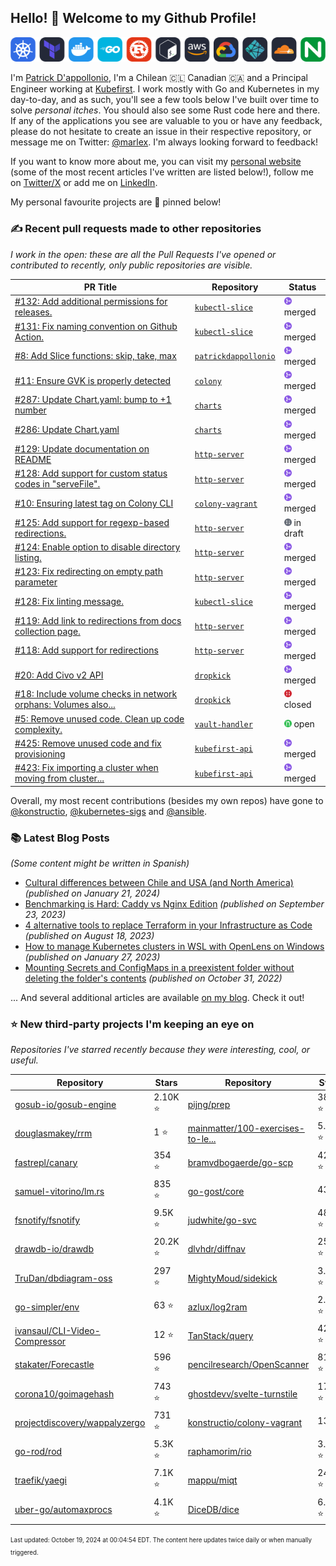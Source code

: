 <!-- DO NOT EDIT THIS FILE DIRECTLY! This file was automatically generated from the tool in this repo. -->

## Hello! 👋 Welcome to my Github Profile!

<p align="center">
  <picture>
    <source media="(prefers-color-scheme: dark)" srcset="images/icons-dark.png">
    <source media="(prefers-color-scheme: light)" srcset="images/icons-light.png">
    <img src="images/icons-dark.png" alt="technologies I use">
  </picture>
</p>

I'm [Patrick D'appollonio](https://www.patrickdap.com), I'm a Chilean 🇨🇱 Canadian 🇨🇦 and a Principal Engineer working at [Kubefirst](https://kubefirst.io). I work mostly with Go and Kubernetes in my day-to-day, and as such, you'll see a few tools below I've built over time to solve *personal itches*. You should also see some Rust code here and there. If any of the applications you see are valuable to you or have any feedback, please do not hesitate to create an issue in their respective repository, or message me on Twitter: [@marlex](https://twitter.com/marlex). I'm always looking forward to feedback!

If you want to know more about me, you can visit my [personal website](https://www.patrickdap.com) (some of the most recent articles I've written are listed below!), follow me on [Twitter/X](https://twitter.com/marlex) or add me on [LinkedIn](https://www.linkedin.com/in/patrickdappollonio/).

My personal favourite projects are 📌 pinned below!
### ✍️ Recent pull requests made to other repositories

*I work in the open: these are all the Pull Requests I've opened or contributed to recently, only public repositories are visible.*

| PR Title | Repository | Status |
| --- | --- | --- |
| [#132: Add additional permissions for releases.](https://github.com/patrickdappollonio/kubectl-slice/pull/132) | [`kubectl-slice`](https://github.com/patrickdappollonio/kubectl-slice) | <img src="images/github-merged.png" width="12px" height="12px"> merged |
| [#131: Fix naming convention on Github Action.](https://github.com/patrickdappollonio/kubectl-slice/pull/131) | [`kubectl-slice`](https://github.com/patrickdappollonio/kubectl-slice) | <img src="images/github-merged.png" width="12px" height="12px"> merged |
| [#8: Add Slice functions: skip, take, max](https://github.com/patrickdappollonio/patrickdappollonio/pull/8) | [`patrickdappollonio`](https://github.com/patrickdappollonio/patrickdappollonio) | <img src="images/github-merged.png" width="12px" height="12px"> merged |
| [#11: Ensure GVK is properly detected](https://github.com/konstructio/colony/pull/11) | [`colony`](https://github.com/konstructio/colony) | <img src="images/github-merged.png" width="12px" height="12px"> merged |
| [#287: Update Chart.yaml: bump to +1 number](https://github.com/konstructio/charts/pull/287) | [`charts`](https://github.com/konstructio/charts) | <img src="images/github-merged.png" width="12px" height="12px"> merged |
| [#286: Update Chart.yaml](https://github.com/konstructio/charts/pull/286) | [`charts`](https://github.com/konstructio/charts) | <img src="images/github-merged.png" width="12px" height="12px"> merged |
| [#129: Update documentation on README](https://github.com/patrickdappollonio/http-server/pull/129) | [`http-server`](https://github.com/patrickdappollonio/http-server) | <img src="images/github-merged.png" width="12px" height="12px"> merged |
| [#128: Add support for custom status codes in "serveFile".](https://github.com/patrickdappollonio/http-server/pull/128) | [`http-server`](https://github.com/patrickdappollonio/http-server) | <img src="images/github-merged.png" width="12px" height="12px"> merged |
| [#10: Ensuring latest tag on Colony CLI](https://github.com/konstructio/colony-vagrant/pull/10) | [`colony-vagrant`](https://github.com/konstructio/colony-vagrant) | <img src="images/github-merged.png" width="12px" height="12px"> merged |
| [#125: Add support for regexp-based redirections.](https://github.com/patrickdappollonio/http-server/pull/125) | [`http-server`](https://github.com/patrickdappollonio/http-server) | <img src="images/github-draft.png" width="12px" height="12px"> in draft |
| [#124: Enable option to disable directory listing.](https://github.com/patrickdappollonio/http-server/pull/124) | [`http-server`](https://github.com/patrickdappollonio/http-server) | <img src="images/github-merged.png" width="12px" height="12px"> merged |
| [#123: Fix redirecting on empty path parameter](https://github.com/patrickdappollonio/http-server/pull/123) | [`http-server`](https://github.com/patrickdappollonio/http-server) | <img src="images/github-merged.png" width="12px" height="12px"> merged |
| [#128: Fix linting message.](https://github.com/patrickdappollonio/kubectl-slice/pull/128) | [`kubectl-slice`](https://github.com/patrickdappollonio/kubectl-slice) | <img src="images/github-merged.png" width="12px" height="12px"> merged |
| [#119: Add link to redirections from docs collection page.](https://github.com/patrickdappollonio/http-server/pull/119) | [`http-server`](https://github.com/patrickdappollonio/http-server) | <img src="images/github-merged.png" width="12px" height="12px"> merged |
| [#118: Add support for redirections](https://github.com/patrickdappollonio/http-server/pull/118) | [`http-server`](https://github.com/patrickdappollonio/http-server) | <img src="images/github-merged.png" width="12px" height="12px"> merged |
| [#20: Add Civo v2 API](https://github.com/konstructio/dropkick/pull/20) | [`dropkick`](https://github.com/konstructio/dropkick) | <img src="images/github-merged.png" width="12px" height="12px"> merged |
| [#18: Include volume checks in network orphans: Volumes also...](https://github.com/konstructio/dropkick/pull/18) | [`dropkick`](https://github.com/konstructio/dropkick) | <img src="images/github-closed.png" width="12px" height="12px"> closed |
| [#5: Remove unused code. Clean up code complexity.](https://github.com/konstructio/vault-handler/pull/5) | [`vault-handler`](https://github.com/konstructio/vault-handler) | <img src="images/github-open.png" width="12px" height="12px"> open |
| [#425: Remove unused code and fix provisioning](https://github.com/konstructio/kubefirst-api/pull/425) | [`kubefirst-api`](https://github.com/konstructio/kubefirst-api) | <img src="images/github-merged.png" width="12px" height="12px"> merged |
| [#423: Fix importing a cluster when moving from cluster...](https://github.com/konstructio/kubefirst-api/pull/423) | [`kubefirst-api`](https://github.com/konstructio/kubefirst-api) | <img src="images/github-merged.png" width="12px" height="12px"> merged |


Overall, my most recent contributions (besides my own repos) have gone to 
[@konstructio](https://github.com/konstructio),
[@kubernetes-sigs](https://github.com/kubernetes-sigs)
and [@ansible](https://github.com/ansible).
### 📚 Latest Blog Posts

*(Some content might be written in Spanish)*


* [Cultural differences between Chile and USA (and North America)](https://www.patrickdap.com/post/cultural-differences-chile-usa/?ref=github-profile) *(published on January 21, 2024)*
* [Benchmarking is Hard: Caddy vs Nginx Edition](https://www.patrickdap.com/post/benchmarking-is-hard/?ref=github-profile) *(published on September 23, 2023)*
* [4 alternative tools to replace Terraform in your Infrastructure as Code](https://www.patrickdap.com/post/ideas-replace-terraform/?ref=github-profile) *(published on August 18, 2023)*
* [How to manage Kubernetes clusters in WSL with OpenLens on Windows](https://www.patrickdap.com/post/openlens-wsl/?ref=github-profile) *(published on January 27, 2023)*
* [Mounting Secrets and ConfigMaps in a preexistent folder without deleting the folder's contents](https://www.patrickdap.com/post/mounting-secrets-configmaps-without-deleting/?ref=github-profile) *(published on October 31, 2022)*

... And several additional articles are available [on my blog](https://www.patrickdap.com/). Check it out!

### ⭐ New third-party projects I'm keeping an eye on

*Repositories I've starred recently because they were interesting, cool, or useful.*

| Repository | Stars | Repository | Stars |
|------------|-------|------------|-------|
|[gosub-io/gosub-engine](https://github.com/gosub-io/gosub-engine) | 2.10K ⭐️|[pijng/prep](https://github.com/pijng/prep) | 387 ⭐️|
|[douglasmakey/rrm](https://github.com/douglasmakey/rrm) | 1 ⭐️|[mainmatter/100-exercises-to-le...](https://github.com/mainmatter/100-exercises-to-learn-rust) | 5.7K ⭐️|
|[fastrepl/canary](https://github.com/fastrepl/canary) | 354 ⭐️|[bramvdbogaerde/go-scp](https://github.com/bramvdbogaerde/go-scp) | 420 ⭐️|
|[samuel-vitorino/lm.rs](https://github.com/samuel-vitorino/lm.rs) | 835 ⭐️|[go-gost/core](https://github.com/go-gost/core) | 43 ⭐️|
|[fsnotify/fsnotify](https://github.com/fsnotify/fsnotify) | 9.5K ⭐️|[judwhite/go-svc](https://github.com/judwhite/go-svc) | 481 ⭐️|
|[drawdb-io/drawdb](https://github.com/drawdb-io/drawdb) | 20.2K ⭐️|[dlvhdr/diffnav](https://github.com/dlvhdr/diffnav) | 253 ⭐️|
|[TruDan/dbdiagram-oss](https://github.com/TruDan/dbdiagram-oss) | 297 ⭐️|[MightyMoud/sidekick](https://github.com/MightyMoud/sidekick) | 3.1K ⭐️|
|[go-simpler/env](https://github.com/go-simpler/env) | 63 ⭐️|[azlux/log2ram](https://github.com/azlux/log2ram) | 2.6K ⭐️|
|[ivansaul/CLI-Video-Compressor](https://github.com/ivansaul/CLI-Video-Compressor) | 12 ⭐️|[TanStack/query](https://github.com/TanStack/query) | 42.2K ⭐️|
|[stakater/Forecastle](https://github.com/stakater/Forecastle) | 596 ⭐️|[pencilresearch/OpenScanner](https://github.com/pencilresearch/OpenScanner) | 815 ⭐️|
|[corona10/goimagehash](https://github.com/corona10/goimagehash) | 743 ⭐️|[ghostdevv/svelte-turnstile](https://github.com/ghostdevv/svelte-turnstile) | 177 ⭐️|
|[projectdiscovery/wappalyzergo](https://github.com/projectdiscovery/wappalyzergo) | 731 ⭐️|[konstructio/colony-vagrant](https://github.com/konstructio/colony-vagrant) | 13 ⭐️|
|[go-rod/rod](https://github.com/go-rod/rod) | 5.3K ⭐️|[raphamorim/rio](https://github.com/raphamorim/rio) | 3.6K ⭐️|
|[traefik/yaegi](https://github.com/traefik/yaegi) | 7.1K ⭐️|[mappu/miqt](https://github.com/mappu/miqt) | 247 ⭐️|
|[uber-go/automaxprocs](https://github.com/uber-go/automaxprocs) | 4.1K ⭐️|[DiceDB/dice](https://github.com/DiceDB/dice) | 6.4K ⭐️|

<sup><sub>Last updated: October 19, 2024 at 00:04:54 EDT. The content here updates twice daily or when manually triggered.</sup></sub>